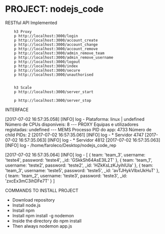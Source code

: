 
# PROJECT: nodejs_code





RESTful API Implemented

        h3 Proxy
        p http://localhost:3000/login
        p http://localhost:3000/account_create
        p http://localhost:3000/account_change
        p http://localhost:3000/account_remove
        p http://localhost:3000/admin_remove_team
        p http://localhost:3000/admin_remove_username
        p http://localhost:3000/logout
        p http://localhost:3000/index
        p http://localhost:3000/secure
        p http://localhost:3000/unauthorised


        h3 Scaĺe
        p http://localhost:3000/server_start

        p http://localhost:3000/server_stop






INTERFACE


[2017-07-02 16:57:35.058] [INFO] log - 
Plataforma: linux | undefined
Número de CPUs disponíveis: 8
--- PROXY
Equipas e utilizadores registadas:
undefined
--- MEMS
Processo PID do app: 4733
Número de child PIDs: 2
[2017-07-02 16:57:35.061] [INFO] log - * Servidor 4747
[2017-07-02 16:57:35.063] [INFO] log - * Servidor 4812
[2017-07-02 16:57:35.063] [INFO] log - /home/faroleco/Desktop/nodejs_code_rep

[2017-07-02 16:57:35.064] [INFO] log -
[ { team: 'team_3',
    username: 'teste4',
    password: 'teste4',
    _id: 'GSkkSh64AsE3lL2T' },
  { team: 'team_1',
    username: 'teste2',
    password: 'teste2',
    _id: 'HZkKsLzKJyihIUla' },
  { team: 'team_3',
    username: 'teste5',
    password: 'teste5',
    _id: 'avTJHykVlbxUkHuT' },
  { team: 'team_2',
    username: 'teste3',
    password: 'teste3',
    _id: 'zxcEx3mC3ihDFe7T' } ]








COMMANDS TO INSTALL PROJECT

- Download repository
- Install node.js
- Install npm
- Install npm install -g nodemon
- Inside the directory do npm install
- Then always nodemon app.js

